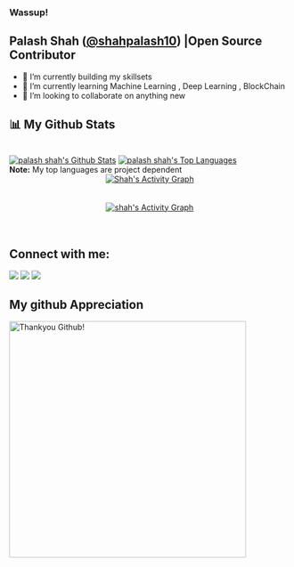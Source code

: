 ### Wassup!
##  Palash Shah ([@shahpalash10](https://twitter.com/shahpalash10)) |Open Source Contributor



- 🔭 I’m currently building my skillsets
- 🌱 I’m currently learning Machine Learning , Deep Learning , BlockChain 
- 👯 I’m looking to collaborate on anything new






## 📊 My Github Stats

  <br/>
    <a href="https://github.com/shahpalash10/github-readme-stats"><img alt="palash shah's Github Stats" src="https://github-readme-stats.vercel.app/api?username=shahpalash10&show_icons=true&count_private=true&theme=react&hide_border=true&bg_color=0D1117" /></a>
  <a href="https://github.com/shahpalash10/github-readme-stats"><img alt="palash shah's Top Languages" src="https://github-readme-stats.vercel.app/api/top-langs/?username=shahpalash10&langs_count=8&count_private=true&layout=compact&theme=react&hide_border=true&bg_color=0D1117" /></a>
  <br/>
  <b>Note:</b> My top languages are project dependent

<div align="center"><a href="https://git.io/streak-stats"><img alt="Shah's Activity Graph" src="https://github-readme-streak-stats.herokuapp.com/?user=shahpalash10&theme=radical&bg_color=0D1117&color=5BCDEC&line=5BCDEC&point=FFFFFF&hide_border=true" /></a>
</div>
<br/>
<br/>
<div align="center">
<a href="https://github.com/shahpalash10/github-readme-activity-graph"><img alt="shah's Activity Graph" src="https://github-readme-activity-graph.cyclic.app/graph?username=shahpalash10&bg_color=0D1117&color=5BCDEC&line=5BCDEC&point=FFFFFF&hide_border=true" /></a>
</div>
<br/>
<br/>

## Connect with me:
<p align="center">

<a href = "https://www.linkedin.com/in/palash-shah-811176248/"><img src="https://img.icons8.com/fluent/48/000000/linkedin.png"/></a>
<a href = "https://twitter.com/shahpalash10"><img src="https://img.icons8.com/fluent/48/000000/twitter.png"/></a>
<a href = "https://www.instagram.com/shahpalash10/"><img src="https://img.icons8.com/fluent/48/000000/instagram-new.png"/></a>


</p>

## My github Appreciation
<img src="https://user-images.githubusercontent.com/41143496/111601768-b13aec00-87f8-11eb-8d8c-51db093db5da.gif" alt="Thankyou Github!" width="425">
